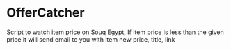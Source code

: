 # OfferCatcher

Script to watch item price on Souq Egypt,
If item price is less than the given price it will send email to you with item new price, title, link
